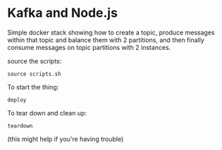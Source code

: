 # Kafka and Node.js

Simple docker stack showing how to create a topic, produce messages within
that topic and balance them with 2 partitions, and then
finally consume messages on topic partitions with 2 instances.

source the scripts:
```
source scripts.sh
```

To start the thing:
```
deploy
```

To tear down and clean up:
```
teardown
```
(this might help if you're having trouble)

